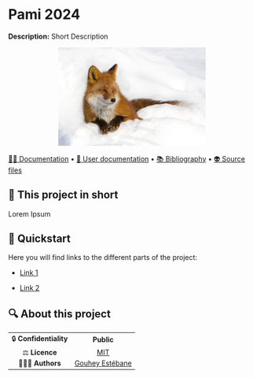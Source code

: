 # Pami 2024

**Description:** Short Description

<div style="text-align: center;">
  <img src="images\fox.jpg" alt="FOX" width="300"/>
</div>


[👨‍💻 Documentation](docs/) • [🚀 User documentation](docs/user) •  [📚 Bibliography](docs/bibliography) • [👽 Source files](src/)
  
## 📄 This project in short

Lorem Ipsum

## 🚀 Quickstart

Here you will find links to the different parts of the project:

* [Link 1](docs\developer\example.md)

* [Link 2](docs\user\example.md)




## 🔍 About this project

|       |        |
|:----------------------------:|:-----------------------------------------------------------------------:|
| 🔒 **Confidentiality**       | **Public**                                          |
| ⚖️ **Licence**               |  [MIT](https://opensource.org/licenses/MIT)    |
| 👨‍👨‍👦 **Authors**               |  [Gouhey Estébane](https://www.linkedin.com/in/estebane-gouhey/)    |
